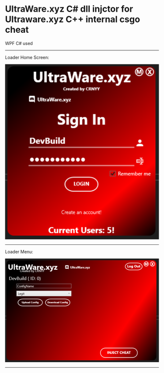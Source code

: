 # UltraWare.xyz C# dll injctor for Ultraware.xyz C++ internal csgo cheat
WPF C# used 
 
***

Loader Home Screen:

<img src="./assets/loader.png?raw=true" alt="Loader"> 

***

Loader Menu:

<img src="./assets/loaderMenu.png?raw=true" alt="Loader Menu"> 

***